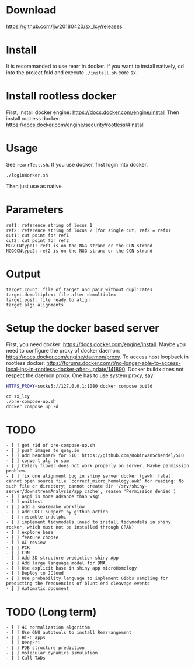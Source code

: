# Download
https://github.com/ljw20180420/sx_lcy/releases

# Install
It is recommanded to use rearr in docker. If you want to install natively, cd into the project fold and execute `./install.sh` core sx.

# Install rootless docker
First, install docker engine: https://docs.docker.com/engine/install
Then install rootless docker: https://docs.docker.com/engine/security/rootless/#install

# Usage
See `rearrTest.sh`.
If you use docker, first login into docker.
```{bash}
./loginWorker.sh
```
Then just use as native.

# Parameters
```{list}
ref1: reference string of locus 1
ref2: reference string of locus 2 (for single cut, ref2 = ref1)
cut1: cut point for ref1
cut2: cut point for ref2
NGGCCNtype1: ref1 is on the NGG strand or the CCN strand
NGGCCNtype2: ref2 is on the NGG strand or the CCN strand
```

# Output
```{list}
target.count: file of target and pair without duplicates
target.demultiplex: file after demultiplex
target.post: file ready to align
target.alg: alignments
```

# Setup the docker based server
First, you need docker: https://docs.docker.com/engine/install.
Maybe you need to configure the proxy of docker daemon: https://docs.docker.com/engine/daemon/proxy.
To access host loopback in rootless docker: https://forums.docker.com/t/no-longer-able-to-access-local-ips-in-rootless-docker-after-update/141890.
Docker buildx does not respect the daemon proxy. One has to use system proxy, say
```bash
HTTPS_PROXY=socks5://127.0.0.1:1080 docker compose build
```
```{list}
cd sx_lcy
./pre-compose-up.sh
docker compose up -d
```

# TODO
```[tasklist]
- [ ] get rid of pre-compose-up.sh
- [ ] push images to quay.io
- [ ] add benchmark for SIQ: https://github.com/RobinVanSchendel/SIQ
- [ ] convert alg to sam
- [ ] Celery flower does not work properly on server. Maybe permission problem.
- [ ] fix one alignment bug in shiny server docker (gawk: fatal: cannot open source file `correct_micro_homology.awk' for reading: No such file or directory; cannot create dir '/srv/shiny-server/downstreamAnalysis/app_cache', reason 'Permission denied')
- [ ] asgi is more advance than wsgi
- [ ] unittest
- [ ] add a snakemake workflow
- [ ] add CDCI support by github action
- [ ] resemble indelphi
- [ ] implement tidymodels (need to install tidymodels in shiny rocker, which must not be installed through CRAN)
- [ ] explore base
- [ ] feature choose
- [ ] AI review
- [ ] PCR
- [ ] CDN
- [ ] Add 3D structure prediction shiny App
- [ ] Add large language model for DNA
- [ ] Use explicit base in shiny app microHomology
- [ ] Deploy to JCloud
- [ ] Use probability language to inplement Gibbs sampling for predicting the frequencies of blunt end cleavage events
- [ ] Automatic document
```

# TODO (Long term)
```[tasklist]
- [ ] 4C normalization algorithm
- [ ] Use GNU autotools to install Rearrangement
- [ ] Hi-C apps
- [ ] DeepFri
- [ ] PDB structure prediction
- [ ] molecular dynamics simulation
- [ ] Call TADs
```